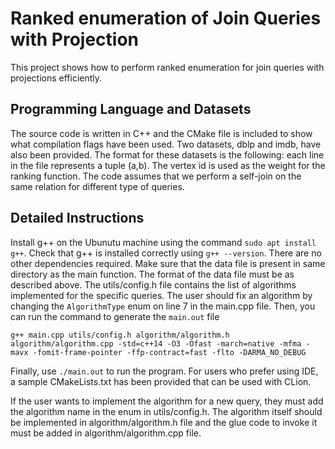 # Ranked enumeration of Join Queries with Projection
This project shows how to perform ranked enumeration for join queries with projections efficiently.

## Programming Language and Datasets
The source code is written in C++ and the CMake file is included to show what compilation flags have been used. Two datasets, dblp and imdb, have also been provided. The format for these datasets is the following: each line in the file represents a tuple (a,b). The vertex id is used as the weight for the ranking function. The code assumes that we perform a self-join on the same relation for different type of queries.

## Detailed Instructions
Install g++ on the Ubunutu machine using the command ``sudo apt install g++``. Check that g++ is installed correctly using ``g++ --version``. There are no other dependencies required. Make sure that the data file is present in same directory as the main function. The format of the data file must be as described above. The utils/config.h file contains the list of algorithms implemented for the specific queries. The user should fix an algorithm by changing the ``AlgorithmType`` enum on line 7 in the main.cpp file. Then, you can run the command to generate the ``main.out`` file

``g++ main.cpp utils/config.h algorithm/algorithm.h algorithm/algorithm.cpp -std=c++14 -O3 -Ofast -march=native -mfma -mavx -fomit-frame-pointer -ffp-contract=fast -flto -DARMA_NO_DEBUG``

Finally, use ``./main.out`` to run the program. For users who prefer using IDE, a sample CMakeLists.txt has been provided that can be used with CLion.

If the user wants to implement the algorithm for a new query, they must add the algorithm name in the enum in utils/config.h. The algorithm itself should be implemented in algorithm/algorithm.h file and the glue code to invoke it must be added in algorithm/algorithm.cpp file.

